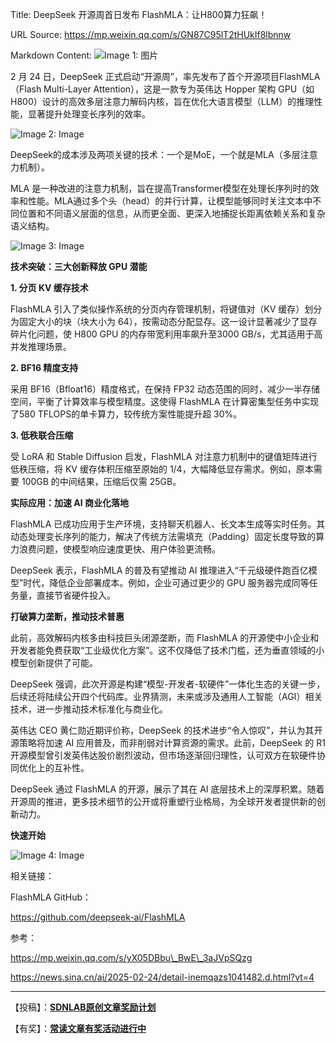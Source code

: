 Title: DeepSeek 开源周首日发布 FlashMLA：让H800算力狂飙！

URL Source: https://mp.weixin.qq.com/s/GN87C95lT2tHUkIf8lbnnw

Markdown Content:
![Image 1: 图片](https://mmbiz.qpic.cn/mmbiz_gif/u6UOjABnicbtCz6ryiaibXxklcGd6LqtORpX1aia788BnKm9TXI9E3oJvyOTwMTFFaguMCMGNVeT7R9H4TCswsa9gA/640?wx_fmt=gif&from=appmsg&retryload=1&wxfrom=5&wx_lazy=1&tp=webp)

2 月 24 日，DeepSeek 正式启动“开源周”，率先发布了首个开源项目FlashMLA（Flash Multi-Layer Attention），这是一款专为英伟达 Hopper 架构 GPU（如 H800）设计的高效多层注意力解码内核，旨在优化大语言模型（LLM）的推理性能，显著提升处理变长序列的效率。

![Image 2: Image](https://mmbiz.qpic.cn/sz_mmbiz_png/kfiaiar8iaaIIXnMyfCxzBygw3D2sPDZ4VTZpRCTXL3xThZWUc2ew8uicQ5NxPUIPXzCX35XbNxfKsbbUqUwVib4aVQ/640?wx_fmt=png&from=appmsg&tp=webp&wxfrom=5&wx_lazy=1&wx_co=1)

DeepSeek的成本涉及两项关键的技术：一个是MoE，一个就是MLA（多层注意力机制）。

MLA 是一种改进的注意力机制，旨在提高Transformer模型在处理长序列时的效率和性能‌。MLA通过多个头（head）的并行计算，让模型能够同时关注文本中不同位置和不同语义层面的信息，从而更全面、更深入地捕捉长距离依赖关系和复杂语义结构‌。

![Image 3: Image](https://mmbiz.qpic.cn/sz_mmbiz_png/kfiaiar8iaaIIXnMyfCxzBygw3D2sPDZ4VTbqxtWbibjT82qtibkLPicloxVm6w49L2qYLOZXRw5xhZ8GibtY9a9b5Z9w/640?wx_fmt=png&from=appmsg&tp=webp&wxfrom=5&wx_lazy=1&wx_co=1)

**技术突破：三大创新释放 GPU 潜能**

**1\. 分页 KV 缓存技术**

FlashMLA 引入了类似操作系统的分页内存管理机制，将键值对（KV 缓存）划分为固定大小的块（块大小为 64），按需动态分配显存。这一设计显著减少了显存碎片化问题，使 H800 GPU 的内存带宽利用率飙升至3000 GB/s，尤其适用于高并发推理场景。

**2\. BF16 精度支持**

采用 BF16（Bfloat16）精度格式，在保持 FP32 动态范围的同时，减少一半存储空间，平衡了计算效率与模型精度。这使得 FlashMLA 在计算密集型任务中实现了580 TFLOPS的单卡算力，较传统方案性能提升超 30%。

**3\. 低秩联合压缩**

受 LoRA 和 Stable Diffusion 启发，FlashMLA 对注意力机制中的键值矩阵进行低秩压缩，将 KV 缓存体积压缩至原始的 1/4，大幅降低显存需求。例如，原本需要 100GB 的中间结果，压缩后仅需 25GB。

**实际应用：加速 AI 商业化落地**

FlashMLA 已成功应用于生产环境，支持聊天机器人、长文本生成等实时任务。其动态处理变长序列的能力，解决了传统方法需填充（Padding）固定长度导致的算力浪费问题，使模型响应速度更快、用户体验更流畅。

DeepSeek 表示，FlashMLA 的普及有望推动 AI 推理进入“千元级硬件跑百亿模型”时代，降低企业部署成本。例如，企业可通过更少的 GPU 服务器完成同等任务量，直接节省硬件投入。

**打破算力垄断，推动技术普惠**

此前，高效解码内核多由科技巨头闭源垄断，而 FlashMLA 的开源使中小企业和开发者能免费获取“工业级优化方案”。这不仅降低了技术门槛，还为垂直领域的小模型创新提供了可能。

DeepSeek 强调，此次开源是构建“模型-开发者-软硬件”一体化生态的关键一步，后续还将陆续公开四个代码库。业界猜测，未来或涉及通用人工智能（AGI）相关技术，进一步推动技术标准化与商业化。

英伟达 CEO 黄仁勋近期评价称，DeepSeek 的技术进步“令人惊叹”，并认为其开源策略将加速 AI 应用普及，而非削弱对计算资源的需求。此前，DeepSeek 的 R1 开源模型曾引发英伟达股价剧烈波动，但市场逐渐回归理性，认可双方在软硬件协同优化上的互补性。

DeepSeek 通过 FlashMLA 的开源，展示了其在 AI 底层技术上的深厚积累。随着开源周的推进，更多技术细节的公开或将重塑行业格局，为全球开发者提供新的创新动力。

**快速开始**

![Image 4: Image](https://mmbiz.qpic.cn/sz_mmbiz_jpg/kfiaiar8iaaIIXnMyfCxzBygw3D2sPDZ4VTbP7z2KWxibnDPR1WFjMwz7dk5WpuyLIYsYhKmTknGHicCejW5NUQAIBQ/640?wx_fmt=jpeg&from=appmsg)

相关链接：

FlashMLA GitHub：

https://github.com/deepseek-ai/FlashMLA

参考：

https://mp.weixin.qq.com/s/yX05DBbu\_BwE\_3aJVpSQzg

https://news.sina.cn/ai/2025-02-24/detail-inemqazs1041482.d.html?vt=4

* * *

【投稿】：[**SDNLAB原创文章奖励计划**](https://mp.weixin.qq.com/s?__biz=Mzg5NzY3NDUyMw==&mid=2247535856&idx=1&sn=62cc3fa2d19887c749c278fe55136ad8&scene=21#wechat_redirect)

【有奖】：[**常读文章有奖活动进行中**](https://mp.weixin.qq.com/s?__biz=Mzg5NzY3NDUyMw==&mid=2247536415&idx=1&sn=fcf766a4e7cd6f7f7a8ffeed1acd250e&scene=21#wechat_redirect)
